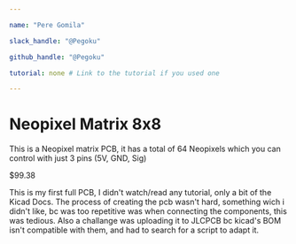 ```yaml
---

name: "Pere Gomila"

slack_handle: "@Pegoku"

github_handle: "@Pegoku"

tutorial: none # Link to the tutorial if you used one

---
```




# Neopixel Matrix 8x8



<!-- Describe your board in 2-3 sentences. What are you making? What will it do? -->
This is a Neopixel matrix PCB, it has a total of 64 Neopixels which you can control with just 3 pins (5V, GND, Sig)


<!-- How much is it going to cost? -->
$99.38


<!-- Tell us a little bit about your design process. What were some challenges? What helped? ***Totally optional*** -->
This is my first full PCB, I didn't watch/read any tutorial, only a bit of the Kicad Docs. The process of creating the pcb wasn't hard, something wich i didn't like, bc was too repetitive was when connecting the components, this was tedious. Also a challange was uploading it to JLCPCB bc kicad's BOM isn't compatible with them, and had to search for a script to adapt it.
